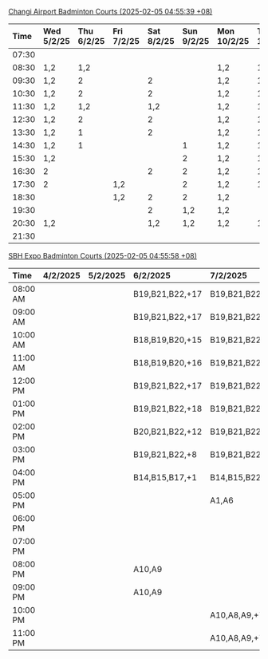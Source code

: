 [Changi Airport Badminton Courts (2025-02-05 04:55:39 +08)](https://www.carc.org.sg/FacilityBooking.aspx)

| Time   | Wed 5/2/25   | Thu 6/2/25   | Fri 7/2/25   | Sat 8/2/25   | Sun 9/2/25   | Mon 10/2/25   | Tue 11/2/25   |
|:-------|:-------------|:-------------|:-------------|:-------------|:-------------|:--------------|:--------------|
| 07:30  |              |              |              |              |              |               |               |
| 08:30  | 1,2          | 1,2          |              |              |              | 1,2           | 1,2           |
| 09:30  | 1,2          | 2            |              | 2            |              | 1,2           | 1,2           |
| 10:30  | 1,2          | 2            |              | 2            |              | 1,2           | 1,2           |
| 11:30  | 1,2          | 1,2          |              | 1,2          |              | 1,2           | 1,2           |
| 12:30  | 1,2          | 2            |              | 2            |              | 1,2           | 1,2           |
| 13:30  | 1,2          | 1            |              | 2            |              | 1,2           | 1,2           |
| 14:30  | 1,2          | 1            |              |              | 1            | 1,2           | 1,2           |
| 15:30  | 1,2          |              |              |              | 2            | 1,2           | 1,2           |
| 16:30  | 2            |              |              | 2            | 2            | 1,2           | 1,2           |
| 17:30  | 2            |              | 1,2          |              | 2            | 1,2           | 1,2           |
| 18:30  |              |              | 1,2          | 2            | 2            | 1,2           |               |
| 19:30  |              |              |              | 2            | 1,2          | 1,2           |               |
| 20:30  | 1,2          |              |              | 1,2          | 1,2          | 1,2           | 1,2           |
| 21:30  |              |              |              |              |              |               |               |

[SBH Expo Badminton Courts (2025-02-05 04:55:58 +08)](https://singaporebadmintonhall.getomnify.com/widgets/O3MRKGBH359GA55KHMG1RD)

| Time     | 4/2/2025   | 5/2/2025   | 6/2/2025        | 7/2/2025        | 8/2/2025        | 9/2/2025        | 10/2/2025       |
|:---------|:-----------|:-----------|:----------------|:----------------|:----------------|:----------------|:----------------|
| 08:00 AM |            |            | B19,B21,B22,+17 | B19,B21,B22,+19 | B19,B21,B22,+14 | A7              | B19,B21,B22,+8  |
| 09:00 AM |            |            | B19,B21,B22,+17 | B19,B21,B22,+18 | B19,B21,B22,+15 |                 |                 |
| 10:00 AM |            |            | B18,B19,B20,+15 | B19,B21,B22,+16 | B17,B18,B19,+14 | A5              |                 |
| 11:00 AM |            |            | B18,B19,B20,+16 | B19,B21,B22,+16 | B16,B17,B18,+13 |                 |                 |
| 12:00 PM |            |            | B19,B21,B22,+17 | B19,B21,B22,+18 | B20,B21,B22,+17 | A3,A4,A6        |                 |
| 01:00 PM |            |            | B19,B21,B22,+18 | B19,B21,B22,+19 | B19,B20,B21,+18 |                 | A5,A7,A8,+4     |
| 02:00 PM |            |            | B20,B21,B22,+12 | B19,B21,B22,+16 | A10,A9,B21,+6   | B17             |                 |
| 03:00 PM |            |            | B19,B21,B22,+8  | B19,B21,B22,+12 | B18,B20,B21,+5  |                 |                 |
| 04:00 PM |            |            | B14,B15,B17,+1  | B14,B15,B22,+5  |                 |                 |                 |
| 05:00 PM |            |            |                 | A1,A6           | A1,A2           |                 |                 |
| 06:00 PM |            |            |                 |                 |                 |                 |                 |
| 07:00 PM |            |            |                 |                 |                 | B22             | A7,B15,B16,+3   |
| 08:00 PM |            |            | A10,A9          |                 |                 | A8              | B20,B21,B22,+15 |
| 09:00 PM |            |            | A10,A9          |                 | B21             | B11,B13,B15,+2  | B20,B21,B22,+17 |
| 10:00 PM |            |            |                 | A10,A8,A9,+7    | B18,B19,B20,+15 | B20,B21,B22,+17 | A10,A8,A9,+7    |
| 11:00 PM |            |            |                 | A10,A8,A9,+7    | B19,B20,B22,+16 | B20,B21,B22,+18 | A10,A8,A9,+7    |
